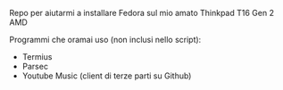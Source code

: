 Repo per aiutarmi a installare Fedora sul mio amato Thinkpad T16 Gen 2 AMD

Programmi che oramai uso (non inclusi nello script):
- Termius
- Parsec
- Youtube Music (client di terze parti su Github)